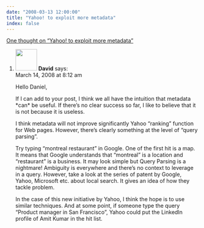 ```yaml
---
date: "2008-03-13 12:00:00"
title: "Yahoo! to exploit more metadata"
index: false
---
```


[One thought on &ldquo;Yahoo! to exploit more metadata&rdquo;](/lemire/blog/2008/03-13-yahoo-to-exploit-more-metadata)

<ol class="comment-list">
<li id="comment-49780" class="comment even thread-even depth-1">
<div class="comment-author vcard">
<img alt src="https://secure.gravatar.com/avatar/0c4376092afee27f7825ed676aeafbb1?s=56&#038;d=mm&#038;r=g" srcset="https://secure.gravatar.com/avatar/0c4376092afee27f7825ed676aeafbb1?s=112&#038;d=mm&#038;r=g 2x" class="avatar avatar-56 photo" height="56" width="56" decoding="async" /> <b class="fn">David</b> <span class="says">says:</span> </div>
<div class="comment-metadata"><time datetime="2008-03-14T08:12:40+00:00">March 14, 2008 at 8:12 am</time></a> </div>
<div class="comment-content">
<p>Hello Daniel,</p>
<p>If I can add to your post, I think we all have the intuition that metadata *can* be useful. If there&rsquo;s no clear success so far, I like to believe that it is not because it is useless. </p>
<p>I think metadata will not improve significantly Yahoo &ldquo;ranking&rdquo; function for Web pages. However, there&rsquo;s clearly something at the level of &ldquo;query parsing&rdquo;.</p>
<p>Try typing &ldquo;montreal restaurant&rdquo; in Google. One of the first hit is a map. It means that Google understands that &ldquo;montreal&rdquo; is a location and &ldquo;restaurant&rdquo; is a business. It may look simple but Query Parsing is a nightmare! Ambiguity is everywhere and there&rsquo;s no context to leverage in a query. However, take a look at the series of patent by Google, Yahoo, Microsoft etc. about local search. It gives an idea of how they tackle problem.</p>
<p>In the case of this new initiative by Yahoo, I think the hope is to use similar techniques. And at some point, if someone type the query &ldquo;Product manager in San Francisco&rdquo;, Yahoo could put the LinkedIn profile of Amit Kumar in the hit list.</p>
</div>
</li>
</ol>
